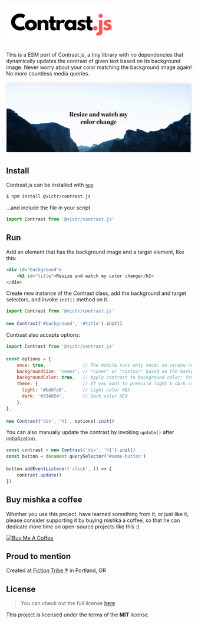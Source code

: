 # ![Contrast.js logo](https://raw.githubusercontent.com/victrme/Contrast.js/master/assets/logo.png)

This is a ESM port of Contrast.js, a tiny library with no dependencies that dynamically updates the contrast of given text based on its background image. Never worry about your color matching the background image again! No more countless media queries.

![GIF demo](assets/demo.gif)

## Install

Contrast.js can be installed with [`npm`](https://www.npmjs.com/package/@victr/contrast.js)

```sh
$ npm install @victr/contrast.js
```

…and include the file in your script

```js
import Contrast from '@victr/contrast.js'
```

## Run

Add an element that has the background image and a target element, like this:

```html
<div id="background">
	<h1 id="title">Resize and watch my color change</h1>
</div>
```

Create new instance of the Contrast class, add the background and target selectors, and invoke `init()` method on it.

```javascript
import Contrast from '@victr/contrast.js'

new Contrast('#background', '#title').init()
```

Contrast also accepts options:

```javascript
import Contrast from '@victr/contrast.js'

const options = {
    once: true,              // The module runs only once; on window resize by default
    backgroundSize: 'cover', // "cover" or "contain" based on the background-size property in css
    backgroundColor: true,   // Apply contrast to background color; font color by default
    theme: {                 // If you want to prebuild light & dark colors
      light: '#bddfe0',      // Light color HEX
      dark: '#334054',       // Dark color HEX
    },
},

new Contrast('div', 'h1', options).init()
```

You can also manually update the contrast by invoking `update()` after initialization.

```js
const contrast = new Contrast('div', 'h1').init()
const button = document.querySelector('#some-button')

button.addEventListener('click', () => {
    contrast.update()
})
```

## Buy mishka a coffee

Whether you use this project, have learned something from it, or just like it, please consider supporting it by buying mishka a coffee, so that he can dedicate more time on open-source projects like this :)

<a href="https://www.buymeacoffee.com/mishka" target="_blank"><img src="https://www.buymeacoffee.com/assets/img/guidelines/download-assets-sm-1.svg" alt="Buy Me A Coffee" style="height: auto !important;width: auto !important;" ></a>

## Proud to mention

Created at [Fiction Tribe ®](https://fictiontribe.com) in Portland, OR

## License

> You can check out the full license [here](https://github.com/victrme/Contrast.js/LICENSE.md)

This project is licensed under the terms of the **MIT** license.
